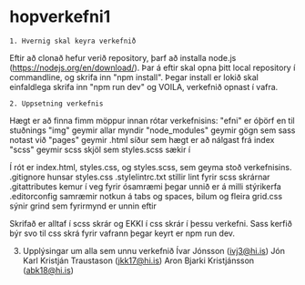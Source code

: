 # hopverkefni1

    1. Hvernig skal keyra verkefnið
Eftir að clonað hefur verið repository, þarf að installa node.js (https://nodejs.org/en/download/).
Þar á eftir skal opna þitt local repository í commandline, og skrifa inn "npm install".
Þegar install er lokið skal einfaldlega skrifa inn "npm run dev" og VOILA, verkefnið opnast í vafra.

    2. Uppsetning verkefnis
Hægt er að finna fimm möppur innan rótar verkefnisins:
"efni" er óþörf en til stuðnings
"img" geymir allar myndir
"node_modules" geymir gögn sem sass notast við
"pages" geymir .html síður sem hægt er að nálgast frá index
"scss" geymir scss skjöl sem styles.scss sækir í
 
Í rót er index.html, styles.css, og styles.scss, sem geyma stoð verkefnisins.
.gitignore hunsar styles.css
.stylelintrc.txt stillir lint fyrir scss skrárnar
.gitattributes kemur í veg fyrir ósamræmi þegar unnið er á milli stýrikerfa
.editorconfig samræmir notkun á tabs og spaces, bilum og fleira
grid.css sýnir grind sem fyrirmynd er unnin eftir

Skrifað er alltaf í scss skrár og EKKI í css skrár í þessu verkefni.
Sass kerfið býr svo til css skrá fyrir vafrann þegar keyrt er npm run dev.

  3. Upplýsingar um alla sem unnu verkefnið
Ívar Jónsson (ivj3@hi.is)
Jón Karl Kristján Traustason (jkk17@hi.is)
Aron Bjarki Kristjánsson (abk18@hi.is)
